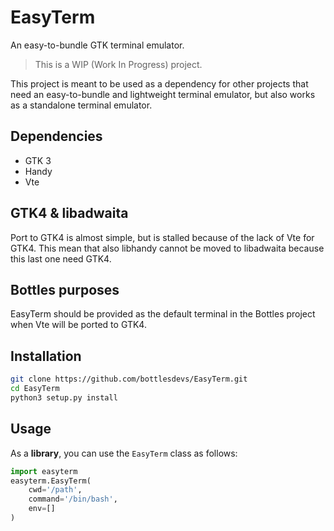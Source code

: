 # EasyTerm
An easy-to-bundle GTK terminal emulator.

> This is a WIP (Work In Progress) project.

This project is meant to be used as a dependency for other projects that
need an easy-to-bundle and lightweight terminal emulator, but also
works as a standalone terminal emulator.

## Dependencies
- GTK 3
- Handy
- Vte

## GTK4 & libadwaita
Port to GTK4 is almost simple, but is stalled because of the lack of
Vte for GTK4. This mean that also libhandy cannot be moved to libadwaita
because this last one need GTK4.

## Bottles purposes
EasyTerm should be provided as the default terminal in the Bottles project
when Vte will be ported to GTK4.

## Installation
```bash
git clone https://github.com/bottlesdevs/EasyTerm.git
cd EasyTerm
python3 setup.py install
```

## Usage
As a **library**, you can use the `EasyTerm` class as follows:
```python
import easyterm
easyterm.EasyTerm(
    cwd='/path',
    command='/bin/bash',
    env=[]
)
```
